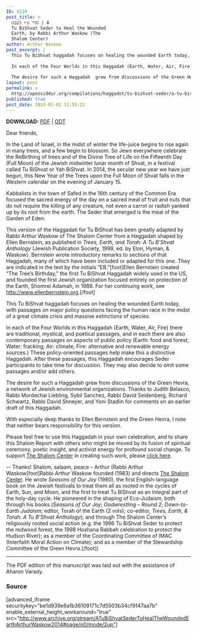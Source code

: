 ```yaml
---
ID: 8119
post_title: >
  סדר ט״וּ בִּשְׁבָט | A
  Tu BiShvat Seder to Heal the Wounded
  Earth, by Rabbi Arthur Waskow (The
  Shalom Center)
author: Arthur Waskow
post_excerpt: |
  This Tu BiShvat haggadah focuses on healing the wounded Earth today, with passages on major policy questions facing the human race in the midst of a great climate crisis and massive extinctions of species.
  
  In each of the Four Worlds in this Haggadah (Earth, Water, Air, Fire) there are traditional, mystical, and poetical passages, and in each there are also contemporary passages on aspects of public policy (Earth: food and forest; Water: fracking; Air: climate; Fire: alternative and renewable energy sources.) These policy-oriented passages help make this a distinctive Haggadah. After these passages, this Haggadah encourages Seder participants to take time for discussion. They may also decide to omit some passages and/or add others.
  
  The desire for such a Haggadah  grew from discussions of the Green Hevra, a network of Jewish environmental organizations. Thanks to Judith Belasco, Rabbi Mordechai Liebling, Sybil Sanchez, Rabbi David Seidenberg, Richard Schwartz, Rabbi David Shneyer, and Yoni Stadlin for comments on an earlier draft of this Haggadah.
layout: post
permalink: >
  http://opensiddur.org/compilations/haggadot/tu-bishvat-seder/a-tu-bishvat-seder-to-heal-the-wounded-earth-by-rabbi-arthur-waskow-the-shalom-center/
published: true
post_date: 2014-01-02 11:55:22
---
```

<strong>DOWNLOAD:</strong> <a href="http://opensiddur.org/wp-content/uploads/2014/01/Shalom-Center-A-Tu-BiShvat-Seder-to-Heal-the-Wounded-Earth.pdf">PDF</a> | <a href="http://opensiddur.org/wp-content/uploads/2014/01/Shalom-Center-A-Tu-BiShvat-Seder-to-Heal-the-Wounded-Earth.odt">ODT</a>

Dear friends,

In the Land of Israel, in the midst of winter the life-juice begins to rise again in many trees, and a few begin to blossom. So Jews everywhere celebrate  the ReBirthing of trees and of the Divine Tree of Life on the Fifteenth Day (Full Moon)  of the Jewish midwinter lunar month of Shvat, in a festival called Tu BiShvat or Yah BiShvat. In 2014, the secular new year we have just begun, this New Year of the Trees upon the Full Moon of Shvat falls in the Western calendar on the evening of January 15.

Kabbalists in the town of Safed in the 16th century of the Common Era focused the sacred energy of the day on a sacred meal of fruit and nuts that do not require the killing of any creature, not even a carrot or radish yanked up by its root from the earth. The Seder that emerged is the meal of the Garden of Eden.

This version of the Haggadah for Tu BiShvat has been greatly adapted by Rabbi Arthur Waskow of The Shalom Center from a Haggadah shaped by Ellen Bernstein, as published in <em>Trees, Earth, and Torah: A Tu B'Shvat Anthology</em> (Jewish Publication Society, 1999, ed. by Elon, Hyman, &amp; Waskow).  Bernstein wrote introductory remarks to sections of that Haggadah, many of which have been included or adapted for this one. They are indicated in the text by the initials “EB.”[foot]Ellen Bernstein created “The Tree’s Birthday,” the first Tu BiShvat Haggadah widely used in the US, and founded the first Jewish organization focused entirely on protection of the Earth, Shomrei Adamah, in 1988. For her continuing work, see <a href="http://www.ellenbernstein.org">http://www.ellenbernstein.org</a>.[/foot]

This Tu BiShvat haggadah focuses on healing the wounded Earth today, with passages on major policy questions facing the human race in the midst of a great climate crisis and massive extinctions of species.

In each of the Four Worlds in this Haggadah (Earth, Water, Air, Fire) there are traditional, mystical, and poetical passages, and in each there are also contemporary passages on aspects of public policy (Earth: food and forest; Water: fracking; Air: climate; Fire: alternative and renewable energy sources.) These policy-oriented passages help make this a distinctive Haggadah. After these passages, this Haggadah encourages Seder participants to take time for discussion. They may also decide to omit some passages and/or add others.

The desire for such a Haggadah grew from discussions of the Green Hevra, a network of Jewish environmental organizations. Thanks to Judith Belasco, Rabbi Mordechai Liebling, Sybil Sanchez, Rabbi David Seidenberg, Richard Schwartz, Rabbi David Shneyer, and Yoni Stadlin for comments on an earlier draft of this Haggadah.

With especially deep thanks to Ellen Bernstein and the Green Hevra, I note that neither bears responsibility for this version.

Please feel free to use this Haggadah in your own celebration, and to share this Shalom Report with others who might be moved by its fusion of spiritual ceremony, poetic insight, and activist energy for profound social change. To support <a href="https://theshalomcenter.org">The Shalom Center</a> in creating such work, please <a href="https://theshalomcenter.org/civicrm/contribute/transact?reset=1&id=1">click here</a>.

--  Thanks! Shalom, salaam, peace –  Arthur (Rabbi Arthur Waskow[foot]Rabbi Arthur Waskow founded (1983) and directs <a href="http://theshalomcenter.org">The Shalom Center</a>. He wrote <em>Seasons of Our Joy</em> (1980), the first English-language book on the Jewish festivals to treat them all as rooted in the cycles of Earth, Sun, and Moon, and the first to treat Tu BiShvat as an integral part of the holy-day cycle. He pioneered in the shaping of Eco-Judaism, both through his books (<em>Seasons of Our Joy</em>; <em>Godwrestling – Round 2</em>; <em>Down-to-Earth Judaism</em>; editor, Torah of the Earth  (2 vols); co-editor, <em>Trees, Earth, &amp; Torah: A Tu B’Shvat Anthology</em>); and through The Shalom Center’s religiously rooted social action (e.g. the 1996 Tu BiShvat Seder to protect the redwood forest, the 1998 Hoshana Rabbah celebration to protect the Hudson River); as a member of the Coordinating Committee of IMAC (Interfaith Moral Action on Climate); and as a member of the Stewardship Committee of the Green Hevra.[/foot])

<hr />

The PDF edition of this manuscript was laid out with the assistance of Aharon Varady.

<h3>Source</h3>

[advanced_iframe securitykey="be1d939e6a1b36109171c7d5503b34cf9147aa7b" enable_external_height_workaround="true" src="http://www.archive.org/stream/ATuBiShvatSederToHealTheWoundedEarthArthurWaskow2014#page/n0/mode/2up"]